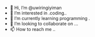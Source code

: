 - 👋 Hi, I’m @uwiringiyiman
- 👀 I’m interested in .coding..
- 🌱 I’m currently learning  programming .
- 💞️ I’m looking to collaborate on ...
- 📫 How to reach me ..

<!---
uwiringiyiman/uwiringiyiman is a ✨ special ✨ repository because its `README.md` (this file) appears on your GitHub profile.
You can click the Preview link to take a look at your changes.
--->
